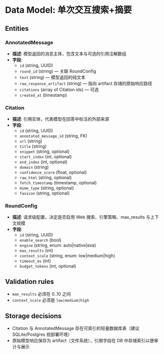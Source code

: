 # Data Model: 单次交互搜索+摘要

## Entities

### AnnotatedMessage

- **描述**: 模型返回的消息主体，包含文本与可选的引用注解数组
- **字段**:
  - `id` (string, UUID)
  - `round_id` (string) — 关联 RoundConfig
  - `text` (string) — 模型返回的纯文本
  - `raw_response_artifact` (string) — 指向 artifact 存储的原始响应路径
  - `citations` (array of Citation ids) — 可选
  - `created_at` (timestamp)

### Citation

- **描述**: 引用实体，代表模型在回答中标注的外部来源
- **字段**:
  - `id` (string, UUID)
  - `annotated_message_id` (string, FK)
  - `url` (string)
  - `title` (string)
  - `snippet` (string, optional)
  - `start_index` (int, optional)
  - `end_index` (int, optional)
  - `domain` (string)
  - `confidence_score` (float, optional)
  - `raw_html` (string, optional)
  - `fetch_timestamp` (timestamp, optional)
  - `mime_type` (string, optional)
  - `favicon` (string, optional)

### RoundConfig

- **描述**: 请求级配置，决定是否启用 Web 搜索、引擎策略、max_results 与上下文规模
- **字段**:
  - `id` (string, UUID)
  - `enable_search` (bool)
  - `engine` (string, enum: auto|native|exa)
  - `max_results` (int)
  - `context_scale` (string, enum: low|medium|high)
  - `timeout_ms` (int)
  - `budget_tokens` (int, optional)

## Validation rules

- `max_results` 必须在 0..10 之间
- `context_scale` 必须是 `low|medium|high`

## Storage decisions

- Citation 与 AnnotatedMessage 存在可索引的轻量数据库表（建议 SQLite/Postgres 视部署环境）
- 原始模型响应保存为 artifact（文件系统），引用字段在 DB 中存储索引以便审计与展示


